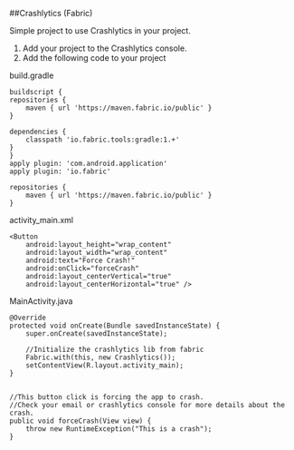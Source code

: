 ##Crashlytics (Fabric)

Simple project to use Crashlytics in your project.

1. Add your project to the Crashlytics console.
2. Add the following code to your project

build.gradle

    buildscript {
    repositories {
        maven { url 'https://maven.fabric.io/public' }
    }

    dependencies {
        classpath 'io.fabric.tools:gradle:1.+'
    }
    } 
    apply plugin: 'com.android.application'
    apply plugin: 'io.fabric'
    
    repositories {
        maven { url 'https://maven.fabric.io/public' }
    }
    
    
activity_main.xml

    <Button
        android:layout_height="wrap_content"
        android:layout_width="wrap_content"
        android:text="Force Crash!"
        android:onClick="forceCrash"
        android:layout_centerVertical="true"
        android:layout_centerHorizontal="true" />


MainActivity.java

    @Override
    protected void onCreate(Bundle savedInstanceState) {
        super.onCreate(savedInstanceState);

        //Initialize the crashlytics lib from fabric
        Fabric.with(this, new Crashlytics());
        setContentView(R.layout.activity_main);
    }


    //This button click is forcing the app to crash.
    //Check your email or crashlytics console for more details about the crash.
    public void forceCrash(View view) {
        throw new RuntimeException("This is a crash");
    }

